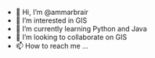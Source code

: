 - 👋 Hi, I’m @ammarbrair
- 👀 I’m interested in GIS
- 🌱 I’m currently learning Python and Java
- 💞️ I’m looking to collaborate on GIS
- 📫 How to reach me ...

<!---
ammarbrair/ammarbrair is a ✨ special ✨ repository because its `README.md` (this file) appears on your GitHub profile.
You can click the Preview link to take a look at your changes.
--->
